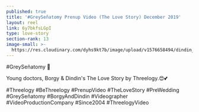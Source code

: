 ```yaml
---
published: true
title: '#GreySeñatomy Prenup Video (The Love Story) December 2019'
layout: reel
link: 6y7bkfsLGpI
type: love-story
section-rank: 13
image-small: >-
  https://res.cloudinary.com/dyhs9kt7b/image/upload/v1576658494/dindin_1a-02a.bjpg.jpg
---
```


#GreySeñatomy 💖

Young doctors, Borgy & Dindin's The Love Story by Threelogy.😍💕

#Threelogy #BeThreelogy #PrenupVideo #TheLoveStory #PreWedding #GreySeñatomy #BorgyAndDindin #Videographer #VideoProductionCompany #Since2004 #ThreelogyVideo
